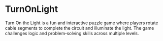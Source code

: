 # TurnOnLight
Turn On the Light is a fun and interactive puzzle game where players rotate cable segments to complete the circuit and illuminate the light. The game challenges logic and problem-solving skills across multiple levels.  
